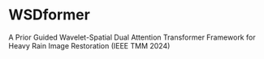 # WSDformer
A Prior Guided Wavelet-Spatial Dual Attention Transformer Framework for Heavy Rain Image Restoration (IEEE TMM 2024)

